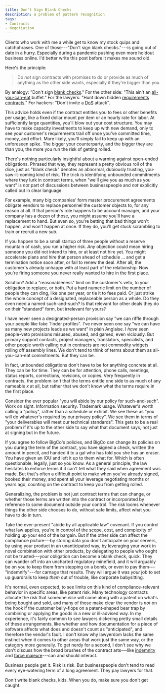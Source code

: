 ```yaml
---
title: Don't Sign Blank Checks
description: a problem of pattern recognition
tags:
- Contracts
- Negotiation
---
```


Clients who work with me a while get to know my stock quips and catchphrases.  One of those---"Don't sign blank checks."---is going out of date in a hurry.  Especially during a pandemic pushing even more holdout business online.  I'd better write this post before it makes me sound old.

Here's the principle:

> Do _not_ sign contracts with promises to do or provide as much of anything as the other side wants, especially if they're bigger than you.

By analogy: "Don't sign [blank checks](https://en.wikipedia.org/wiki/Blank_cheque)."  For the other side: "This ain't an [all-you-can-eat](https://en.wikipedia.org/wiki/Buffet#All-you-can-eat) buffet."  For the lawyers: "Hunt down hidden [requirements contracts](https://en.wikipedia.org/wiki/Requirements_contract)."  For hackers: "Don't invite a [DoS](https://en.wikipedia.org/wiki/Denial-of-service_attack) attack".

This advice holds even if the contract entitles you to fees or other benefits per usage, like a fixed dollar mount per item or an hourly rate for labor.  At sufficiently large quantities, you'll blow out your cost structure.  You may have to make capacity investments to keep up with new demand, only to see your customer's requirements trail off once you've committed time, money, and effort.  More likely, you'll simply fail to keep up with an unforeseen spike.  The bigger your counterparty, and the bigger they are than you, the more you run the risk of getting rolled.

There's nothing particularly insightful about a warning against open-ended obligations.  Phrased that way, they represent a pretty obvious roll of the dice, just as "blank check" denotes an abnormal, dubiously trusting, you-saw-it-coming kind of risk.  The trick is identifying unbounded commitments where they lurk in contract terms, when "we'll give you as much as you want" is _not_ part of discussions between businesspeople and _not_ explicitly called out in clear language.

For example, many big companies' form master procurement agreements obligate vendors to replace personnel the customer objects to, for any reason at all.  If that person's role happens to be account manager, and your company has a dozen of those, you might assume you'll have a replacement to hand.  But even so, you're betting that bad things won't happen, and won't happen at once.  If they do, you'll get stuck scrambling to train or recruit a new sub.

If you happen to be a small startup of three people without a reserve mountain of cash, you run a higher risk.  _Any_ objection could mean hiring someone you did not intend to hire, or at least not hire yet.  You might accelerate plans and hire that person ahead of schedule ... and get a termination notice soon after, or fail to renew the deal. After all, the customer's already unhappy with at least part of the relationship.  Now you're firing someone you never really wanted to hire in the first place.

Solution?  Add a "reasonableness" limit on the customer's veto, to your obligation to replace, or both.  Put a hard numeric limit on the number of people they can ding, like one per year, or tie it to fees paid.  Or just strike the whole concept of a designated, replaceable person as a whole.  Do they even need a named such-and-such?  Is that relevant for other deals they do on their "standard" form, but irrelevant for yours?

I have never seen a designated-person provision say "we can riffle through your people like fake Tinder profiles".  I've never seen one say "we can have as many new projects leads as we want" in plain Anglaise.  I _have_ seen people-veto provisions misused, abused, and gamed, even viciously.  But primary support contacts, project managers, translators, specialists, and other people worth calling out in contracts are not commodity widgets rolling off assembly lines. We don't tend to think of terms about them as all-you-can-eat commitments. But they can be.

In fact, unbounded obligations don't have to be for anything concrete at all.  They can be for time.  They can be for attention, phone calls, meetings, status reports, corrections, revisions, or copies.  Very frequently in contracts, the problem isn't that the terms entitle one side to as much of any nameable _x_ at all, but rather that we don't know what the terms require in the first place.

Consider the ever popular "you will abide by our policy for such-and-such".  Work on sight.  Information security.  Trademark usage.  Whatever's worth calling a "policy", rather than a schedule or exhibit.  We see these as "you will do whatever's required by our privacy policy".  We see them in terms of "your deliverables will meet our technical standards".  This gets to be a real problem if it's up to the other side to say what that document says, not just at signing but in the future.

If you agree to follow BigCo's policies, and BigCo can change its policies on you during the term of the contract, you have signed a check, written the amount in pencil, and handed it to a gal who has told you she has an eraser.  You have given an IOU and left it up to them what for.  Which is often questionable, legally, just so you know.  As a general principle, the law hesitates to enforce terms if it can't tell what they said when agreement was made.  But that's often a difficult point to make when you've already signed, booked their money, and spent all your leverage negotiating months or years ago, counting on the contract to keep you from getting rolled.

Generalizing, the problem is not just contract terms that can change, or whether those terms are written into the contract or incorporated by reference to some document outside your control.  The risk looms whenever things the other side chooses to do, without safe limits, affect what you have to do in turn.

Take the ever-present "abide by all applicable law" covenant.  If you control what law applies, you're in control of the scope, cost, and complexity of holding up your end of the bargain.  But if the other side can affect the compliance picture---by storing data you don't anticipate on your servers, by using your product in an unanticipated way, by leveraging your work in novel combination with other products, by delegating to people who ought not be trusted---your obligation can become a blank check, quick.  They can wander off into an uncharted regulatory minefield, and it will arguably be on you to keep them from stepping on a bomb, or even to pay them---"indemnify"---for carnage that results.  They will argue it was _your_ job to set up guardrails to keep _them_ out of trouble, like corporate babysitting.

It\'s normal, even expected, to see limits on this kind of compliance-relevant behavior in specific areas, like patent risk.  Many technology contracts allocate the risk that someone _else_ will come along with a patent on what's being bought and sold, and many of those make clear the vendor is _not_ on the hook if the customer belly-flops on a patent-shaped bear trap by combining or applying the goods in a new or ill-advised way.  In my experience, it's fairly common to see lawyers dickering pretty small details of these arrangements, like whether and how documentation for a piece of software affects what does and doesn't count as "anticipated", and therefore the vendor's fault.  I don't know why lawyerdom lacks the same instinct when it comes to other areas that work just the same way, or the category more generally.  To get nerdy for a second, I don't see why we don't discuss how the broad brushes of the contract arts---like [indemnity](https://en.wikipedia.org/wiki/Indemnity) and [force majeure](https://en.wikipedia.org/wiki/Force_majeure)---can and should interact.

Business people get it.  Risk is risk.  But businesspeople don't tend to read every eye-watering term of a long agreement.  They pay lawyers for that.

Don't write blank checks, kids.  When you do, make sure you don't get caught.
